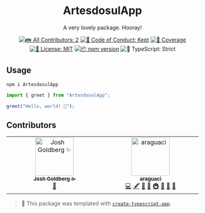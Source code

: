 <h1 align="center">ArtesdosulApp</h1>

<p align="center">A very lovely package. Hooray!</p>

<p align="center">
	<!-- prettier-ignore-start -->
	<!-- ALL-CONTRIBUTORS-BADGE:START - Do not remove or modify this section -->
	<a href="#contributors" target="_blank"><img alt="👪 All Contributors: 2" src="https://img.shields.io/badge/%F0%9F%91%AA_all_contributors-2-21bb42.svg" /></a>
<!-- ALL-CONTRIBUTORS-BADGE:END -->
	<!-- prettier-ignore-end -->
	<a href="https://github.com/artesdosul/ArtesdosulApp/blob/main/.github/CODE_OF_CONDUCT.md" target="_blank"><img alt="🤝 Code of Conduct: Kept" src="https://img.shields.io/badge/%F0%9F%A4%9D_code_of_conduct-kept-21bb42" /></a>
	<a href="https://codecov.io/gh/artesdosul/ArtesdosulApp" target="_blank"><img alt="🧪 Coverage" src="https://img.shields.io/codecov/c/github/artesdosul/ArtesdosulApp?label=%F0%9F%A7%AA%20coverage" /></a>
	<a href="https://github.com/artesdosul/ArtesdosulApp/blob/main/LICENSE.md" target="_blank"><img alt="📝 License: MIT" src="https://img.shields.io/badge/%F0%9F%93%9D_license-MIT-21bb42.svg"></a>
	<a href="http://npmjs.com/package/ArtesdosulApp"><img alt="📦 npm version" src="https://img.shields.io/npm/v/ArtesdosulApp?color=21bb42&label=%F0%9F%93%A6%20npm" /></a>
	<img alt="💪 TypeScript: Strict" src="https://img.shields.io/badge/%F0%9F%92%AA_typescript-strict-21bb42.svg" />
</p>

## Usage

```shell
npm i ArtesdosulApp
```

```ts
import { greet } from "ArtesdosulApp";

greet("Hello, world! 💖");
```

## Contributors

<!-- spellchecker: disable -->
<!-- ALL-CONTRIBUTORS-LIST:START - Do not remove or modify this section -->
<!-- prettier-ignore-start -->
<!-- markdownlint-disable -->
<table>
  <tbody>
    <tr>
      <td align="center" valign="top" width="14.28%"><a href="http://www.joshuakgoldberg.com/"><img src="https://avatars.githubusercontent.com/u/3335181?v=4?s=100" width="100px;" alt="Josh Goldberg ✨"/><br /><sub><b>Josh Goldberg ✨</b></sub></a><br /><a href="#tool-JoshuaKGoldberg" title="Tools">🔧</a></td>
      <td align="center" valign="top" width="14.28%"><a href="http://www.artesdosul.com/"><img src="https://avatars.githubusercontent.com/u/7318668?v=4?s=100" width="100px;" alt="araguaci"/><br /><sub><b>araguaci</b></sub></a><br /><a href="https://github.com/artesdosul/ArtesdosulApp/commits?author=araguaci" title="Code">💻</a> <a href="#content-araguaci" title="Content">🖋</a> <a href="https://github.com/artesdosul/ArtesdosulApp/commits?author=araguaci" title="Documentation">📖</a> <a href="#ideas-araguaci" title="Ideas, Planning, & Feedback">🤔</a> <a href="#infra-araguaci" title="Infrastructure (Hosting, Build-Tools, etc)">🚇</a> <a href="#maintenance-araguaci" title="Maintenance">🚧</a> <a href="#projectManagement-araguaci" title="Project Management">📆</a> <a href="#tool-araguaci" title="Tools">🔧</a></td>
    </tr>
  </tbody>
</table>

<!-- markdownlint-restore -->
<!-- prettier-ignore-end -->

<!-- ALL-CONTRIBUTORS-LIST:END -->
<!-- spellchecker: enable -->

<!-- You can remove this notice if you don't want it 🙂 no worries! -->

> 💙 This package was templated with [`create-typescript-app`](https://github.com/JoshuaKGoldberg/create-typescript-app).
